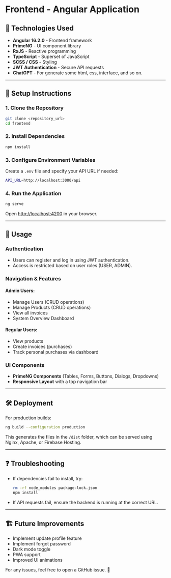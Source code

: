 # Frontend - Angular Application

## 📌 Technologies Used

- **Angular 16.2.0** - Frontend framework
- **PrimeNG** - UI component library
- **RxJS** - Reactive programming
- **TypeScript** - Superset of JavaScript
- **SCSS / CSS** - Styling
- **JWT Authentication** - Secure API requests
- **ChatGPT** - For generate some html, css, interface, and so on.

---

## 🚀 Setup Instructions

### **1. Clone the Repository**

```bash
git clone <repository_url>
cd frontend
```

### **2. Install Dependencies**

```bash
npm install
```

### **3. Configure Environment Variables**

Create a `.env` file and specify your API URL if needed:

```bash
API_URL=http://localhost:3000/api
```

### **4. Run the Application**

```bash
ng serve
```

Open [http://localhost:4200](http://localhost:4200) in your browser.

---

## 📖 Usage

### **Authentication**

- Users can register and log in using JWT authentication.
- Access is restricted based on user roles (USER, ADMIN).

### **Navigation & Features**

#### **Admin Users:**

- Manage Users (CRUD operations)
- Manage Products (CRUD operations)
- View all invoices
- System Overview Dashboard

#### **Regular Users:**

- View products
- Create invoices (purchases)
- Track personal purchases via dashboard

### **UI Components**

- **PrimeNG Components** (Tables, Forms, Buttons, Dialogs, Dropdowns)
- **Responsive Layout** with a top navigation bar

---

## 🛠 Deployment

For production builds:

```bash
ng build --configuration production
```

This generates the files in the `/dist` folder, which can be served using Nginx, Apache, or Firebase Hosting.

---

## ❓ Troubleshooting

- If dependencies fail to install, try:
  ```bash
  rm -rf node_modules package-lock.json
  npm install
  ```
- If API requests fail, ensure the backend is running at the correct URL.

---

## 🏗 Future Improvements

- Implement update profile feature
- Implement forgot password
- Dark mode toggle
- PWA support
- Improved UI animations

For any issues, feel free to open a GitHub issue. 🚀
